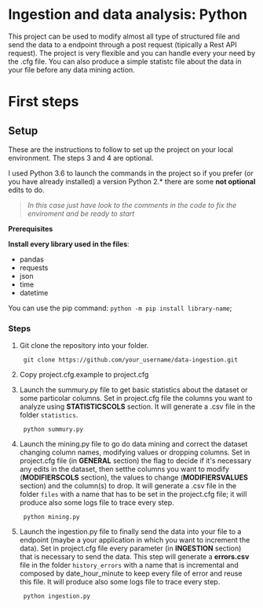 # Ingestion and data analysis: Python

This project can be used to modify almost all type of structured file and send the data to a endpoint through a post request (tipically a Rest API request).
The project is very flexible and you can handle every your need by the .cfg file.
You can also produce a simple statistc file about the data in your file before any data mining action.

# First steps

## Setup

These are the instructions to follow to set up the project on your local environment.
The steps 3 and 4 are optional.

I used Python 3.6 to launch the commands in the project so if you prefer (or you have already installed) a version Python 2.* there are some **not optional** edits to do. 

>_In this case just have look to the comments in the code to fix the enviroment and be ready to start_

**Prerequisites**

 **Install every library used in the files**: 
  * pandas
  * requests
  * json
  * time
  * datetime

You can use the pip command: 
    `python -m pip install library-name`;

### Steps
1. Git clone the repository into your folder.
        
        git clone https://github.com/your_username/data-ingestion.git

2. Copy project.cfg.example to project.cfg

3. Launch the summury.py file to get basic statistics about the dataset or some particolar columns. Set in project.cfg file the columns you want to analyze using **STATISTICSCOLS** section.
It will generate a .csv file in the folder `statistics`. 
    
        python summury.py



4. Launch the mining.py file to go do data mining and correct the dataset changing column names, modifying values or dropping columns.
Set in project.cfg file (in **GENERAL** section) the flag to decide if it's necessary any edits in the dataset, then setthe columns you want to modify (**MODIFIERSCOLS** section), the values to change (**MODIFIERSVALUES** section) and the column(s) to drop.
It will generate a .csv file in the folder `files` with a name that has to be set in the project.cfg file; it will produce also some logs file to trace every step. 
    
        python mining.py


5. Launch the ingestion.py file to finally send the data into your file to a endpoint (maybe a your application in which you want to increment the data).
Set in project.cfg file every parameter (in **INGESTION** section) that is necessary to send the data.
This step will generate a **errors.csv** file in the folder `history_errors` with a name that is incremental and composed by date_hour_minute to keep every file of error and reuse this file. It will produce also some logs file to trace every step.  
    
        python ingestion.py
